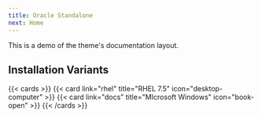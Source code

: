 ```yaml
---
title: Oracle Standalone
next: Home
---
```


This is a demo of the theme's documentation layout.

## Installation Variants

{{< cards >}}
  {{< card link="rhel" title="RHEL 7.5" icon="desktop-computer" >}}
   {{< card link="docs" title="MIcrosoft Windows" icon="book-open" >}}
{{< /cards >}}

